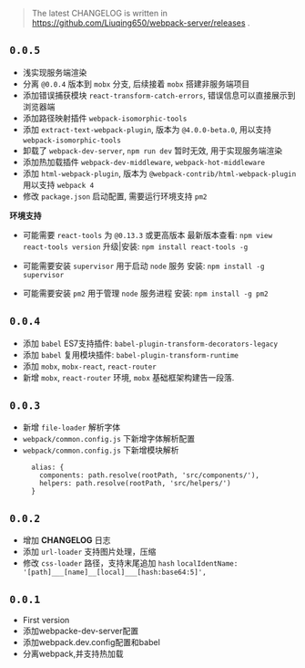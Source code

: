 
> The latest CHANGELOG is written in https://github.com/Liuqing650/webpack-server/releases .

## `0.0.5`
- 浅实现服务端渲染
- 分离 `@0.0.4` 版本到 `mobx` 分支, 后续接着 `mobx` 搭建非服务端项目
- 添加错误捕获模块 `react-transform-catch-errors`, 错误信息可以直接展示到浏览器端
- 添加路径映射插件 `webpack-isomorphic-tools`
- 添加 `extract-text-webpack-plugin`, 版本为 `@4.0.0-beta.0`, 用以支持 `webpack-isomorphic-tools`
- 卸载了 `webpack-dev-server`, `npm run dev` 暂时无效, 用于实现服务端渲染
- 添加热加载插件 `webpack-dev-middleware`, `webpack-hot-middleware`
- 添加 `html-webpack-plugin`, 版本为 `@webpack-contrib/html-webpack-plugin` 用以支持 `webpack 4`
- 修改 `package.json` 启动配置, 需要运行环境支持 `pm2`

**环境支持**
- 可能需要 `react-tools` 为 `@0.13.3` 或更高版本
  最新版本查看: `npm view react-tools version`
  升级|安装: `npm install react-tools -g`

- 可能需要安装 `supervisor` 用于启动 `node` 服务
  安装: `npm install -g supervisor`

- 可能需要安装 `pm2` 用于管理 `node` 服务进程
  安装: `npm install -g pm2`
## `0.0.4`
- 添加 `babel` ES7支持插件: `babel-plugin-transform-decorators-legacy`
- 添加 `babel` 复用模块插件: `babel-plugin-transform-runtime`
- 添加 `mobx`, `mobx-react`, `react-router`
- 新增 `mobx`, `react-router` 环境, `mobx` 基础框架构建告一段落.

## `0.0.3`

- 新增 `file-loader` 解析字体
- `webpack/common.config.js` 下新增字体解析配置
- `webpack/common.config.js` 下新增模块解析
  ```
    alias: {
      components: path.resolve(rootPath, 'src/components/'),
      helpers: path.resolve(rootPath, 'src/helpers/')
    }
  ```
## `0.0.2`

- 增加 **CHANGELOG** 日志
- 添加 `url-loader` 支持图片处理，压缩
- 修改 `css-loader` 路径，支持末尾追加 `hash`
  `localIdentName: '[path]___[name]__[local]___[hash:base64:5]',`

## `0.0.1`

- First version
- 添加webpacke-dev-server配置
- 添加webpack.dev.config配置和babel
- 分离webpack,并支持热加载
